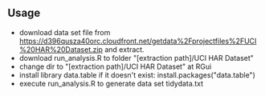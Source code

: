 ## Usage

* download data set file from https://d396qusza40orc.cloudfront.net/getdata%2Fprojectfiles%2FUCI%20HAR%20Dataset.zip and extract.
* download run_analysis.R to folder "[extraction path]/UCI HAR Dataset"
* change dir to "[extraction path]/UCI HAR Dataset" at RGui
* install library data.table if it doesn't exist:    install.packages("data.table")
* execute run_analysis.R to generate data set tidydata.txt
